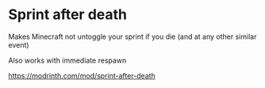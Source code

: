 # Sprint after death
Makes Minecraft not untoggle your sprint if you die (and at any other similar event)

Also works with immediate respawn


https://modrinth.com/mod/sprint-after-death
